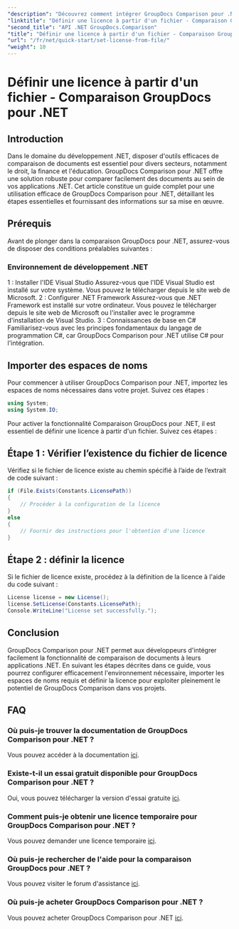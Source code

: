 ```yaml
---
"description": "Découvrez comment intégrer GroupDocs Comparison pour .NET de manière transparente à vos applications. Configurez, importez des espaces de noms et comparez des documents en toute simplicité."
"linktitle": "Définir une licence à partir d'un fichier - Comparaison GroupDocs pour .NET"
"second_title": "API .NET GroupDocs.Comparison"
"title": "Définir une licence à partir d'un fichier - Comparaison GroupDocs pour .NET"
"url": "/fr/net/quick-start/set-license-from-file/"
"weight": 10
---
```


# Définir une licence à partir d'un fichier - Comparaison GroupDocs pour .NET

## Introduction
Dans le domaine du développement .NET, disposer d'outils efficaces de comparaison de documents est essentiel pour divers secteurs, notamment le droit, la finance et l'éducation. GroupDocs Comparison pour .NET offre une solution robuste pour comparer facilement des documents au sein de vos applications .NET. Cet article constitue un guide complet pour une utilisation efficace de GroupDocs Comparison pour .NET, détaillant les étapes essentielles et fournissant des informations sur sa mise en œuvre.
## Prérequis
Avant de plonger dans la comparaison GroupDocs pour .NET, assurez-vous de disposer des conditions préalables suivantes :
### Environnement de développement .NET
1 : Installer l'IDE Visual Studio
Assurez-vous que l'IDE Visual Studio est installé sur votre système. Vous pouvez le télécharger depuis le site web de Microsoft.
2 : Configurer .NET Framework
Assurez-vous que .NET Framework est installé sur votre ordinateur. Vous pouvez le télécharger depuis le site web de Microsoft ou l'installer avec le programme d'installation de Visual Studio.
3 : Connaissances de base en C#
Familiarisez-vous avec les principes fondamentaux du langage de programmation C#, car GroupDocs Comparison pour .NET utilise C# pour l'intégration.

## Importer des espaces de noms
Pour commencer à utiliser GroupDocs Comparison pour .NET, importez les espaces de noms nécessaires dans votre projet. Suivez ces étapes :
```csharp
using System;
using System.IO;
```

Pour activer la fonctionnalité Comparaison GroupDocs pour .NET, il est essentiel de définir une licence à partir d'un fichier. Suivez ces étapes :
## Étape 1 : Vérifier l’existence du fichier de licence
Vérifiez si le fichier de licence existe au chemin spécifié à l’aide de l’extrait de code suivant :
```csharp
if (File.Exists(Constants.LicensePath))
{
    // Procéder à la configuration de la licence
}
else
{
    // Fournir des instructions pour l'obtention d'une licence
}
```
## Étape 2 : définir la licence
Si le fichier de licence existe, procédez à la définition de la licence à l'aide du code suivant :
```csharp
License license = new License();
license.SetLicense(Constants.LicensePath);
Console.WriteLine("License set successfully.");
```

## Conclusion
GroupDocs Comparison pour .NET permet aux développeurs d'intégrer facilement la fonctionnalité de comparaison de documents à leurs applications .NET. En suivant les étapes décrites dans ce guide, vous pourrez configurer efficacement l'environnement nécessaire, importer les espaces de noms requis et définir la licence pour exploiter pleinement le potentiel de GroupDocs Comparison dans vos projets.
## FAQ
### Où puis-je trouver la documentation de GroupDocs Comparison pour .NET ?
Vous pouvez accéder à la documentation [ici](https://tutorials.groupdocs.com/comparison/net/).
### Existe-t-il un essai gratuit disponible pour GroupDocs Comparison pour .NET ?
Oui, vous pouvez télécharger la version d'essai gratuite [ici](https://releases.groupdocs.com/).
### Comment puis-je obtenir une licence temporaire pour GroupDocs Comparison pour .NET ?
Vous pouvez demander une licence temporaire [ici](https://purchase.groupdocs.com/temporary-license/).
### Où puis-je rechercher de l'aide pour la comparaison GroupDocs pour .NET ?
Vous pouvez visiter le forum d'assistance [ici](https://forum.groupdocs.com/c/comparison/12).
### Où puis-je acheter GroupDocs Comparison pour .NET ?
Vous pouvez acheter GroupDocs Comparison pour .NET [ici](https://purchase.groupdocs.com/buy).